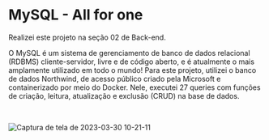 # MySQL - All for one

Realizei este projeto na seção 02 de Back-end.

O MySQL é um sistema de gerenciamento de banco de dados relacional (RDBMS) cliente-servidor, livre e de código aberto, e é atualmente o mais amplamente utilizado em todo o mundo! Para este projeto, utilizei o banco de dados Northwind, de acesso público criado pela Microsoft e containerizado por meio do Docker. Nele, executei 27 queries com funções de criação, leitura, atualização e exclusão (CRUD) na base de dados.

</br> 


![Captura de tela de 2023-03-30 10-21-11](https://user-images.githubusercontent.com/112522719/228851356-574c122c-bf85-4603-8baa-ae0d086ee98a.png)
